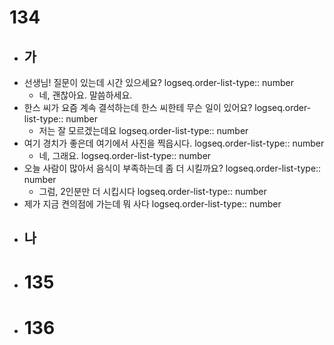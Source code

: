 # 134
- ## 가
- 선생님! 질문이 있는데 시간 있으세요? 
  logseq.order-list-type:: number
	- 네, 괜찮아요. 말씀하세요.
- 한스 씨가 요즘 계속 결석하는데 한스 씨한테 무슨 일이 있어요?
  logseq.order-list-type:: number
	- 저는 잘 모르겠는데요
	  logseq.order-list-type:: number
- 여기 경치가 좋은데 여기에서 사진을 찍읍시다.
  logseq.order-list-type:: number
	- 네, 그래요.
	  logseq.order-list-type:: number
- 오늘 사람이 많아서 음식이 부족하는데 좀 더 시킬까요?
  logseq.order-list-type:: number
	- 그럼, 2인분만 더 시킵시다
	  logseq.order-list-type:: number
- 제가 지금 켠의점에 가는데 뭐 사다
  logseq.order-list-type:: number
- ## 나
- # 135
- # 136
